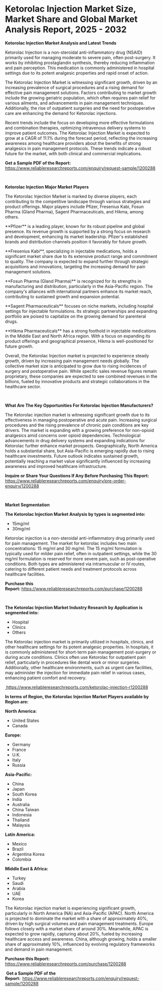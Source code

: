 <p><h1>Ketorolac Injection Market Size, Market Share and Global Market Analysis Report, 2025 - 2032</h1></p><p><strong>Ketorolac Injection Market Analysis and Latest Trends</strong></p>
<p><p>Ketorolac Injection is a non-steroidal anti-inflammatory drug (NSAID) primarily used for managing moderate to severe pain, often post-surgery. It works by inhibiting prostaglandin synthesis, thereby reducing inflammation and pain perception. This medication is commonly administered in hospital settings due to its potent analgesic properties and rapid onset of action.</p><p>The Ketorolac Injection Market is witnessing significant growth, driven by an increasing prevalence of surgical procedures and a rising demand for effective pain management solutions. Factors contributing to market growth include the growing geriatric population, which often requires pain relief for various ailments, and advancements in pain management techniques. Additionally, the rise of outpatient surgeries and the need for postoperative care are enhancing the demand for Ketorolac injections.</p><p>Recent trends include the focus on developing more effective formulations and combination therapies, optimizing intravenous delivery systems to improve patient outcomes. The Ketorolac Injection Market is expected to grow at a CAGR of 11.1% during the forecast period, reflecting the increasing awareness among healthcare providers about the benefits of strong analgesics in pain management protocols. These trends indicate a robust future for the market, with both clinical and commercial implications.</p></p>
<p><strong>Get a Sample PDF of the Report:&nbsp;</strong> <a href="https://www.reliableresearchreports.com/enquiry/request-sample/1200288?utm_campaign=2729&utm_medium=2&utm_source=Github&utm_content=ia&utm_term=19042025&utm_id=ketorolac-injection">https://www.reliableresearchreports.com/enquiry/request-sample/1200288</a></p>
<p>&nbsp;</p>
<p><strong>Ketorolac Injection Major Market Players</strong></p>
<p><p>The Ketorolac Injection Market is marked by diverse players, each contributing to the competitive landscape through various strategies and product offerings. Major players include Pfizer, Fresenius Kabi, Fosun Pharma (Gland Pharma), Sagent Pharmaceuticals, and Hikma, among others.</p><p>**Pfizer** is a leading player, known for its robust pipeline and global presence. Its revenue growth is supported by a strong focus on research and development, enhancing its market leadership. Pfizer's established brands and distribution channels position it favorably for future growth.</p><p>**Fresenius Kabi**, specializing in injectable medications, holds a significant market share due to its extensive product range and commitment to quality. The company is expected to expand further through strategic acquisitions and innovations, targeting the increasing demand for pain management solutions.</p><p>**Fosun Pharma (Gland Pharma)** is recognized for its strengths in manufacturing and distribution, particularly in the Asia-Pacific region. The company's alliances with international partners enhance its market reach, contributing to sustained growth and expansion potential.</p><p>**Sagent Pharmaceuticals** focuses on niche markets, including hospital settings for injectable formulations. Its strategic partnerships and expanding portfolio are poised to capitalize on the growing demand for parenteral drugs.</p><p>**Hikma Pharmaceuticals** has a strong foothold in injectable medications in the Middle East and North Africa region. With a focus on expanding its product offerings and geographical presence, Hikma is well-positioned for future growth.</p><p>Overall, the Ketorolac Injection market is projected to experience steady growth, driven by increasing pain management needs globally. The collective market size is anticipated to grow due to rising incidences of surgery and postoperative pain. While specific sales revenue figures remain proprietary, these companies are expected to see combined revenues in the billions, fueled by innovative products and strategic collaborations in the healthcare sector.</p></p>
<p>&nbsp;</p>
<p><strong>What Are The Key Opportunities For Ketorolac Injection Manufacturers?</strong></p>
<p><p>The Ketorolac injection market is witnessing significant growth due to its effectiveness in managing postoperative and acute pain. Increasing surgical procedures and the rising prevalence of chronic pain conditions are key drivers. The market is expanding with a growing preference for non-opioid analgesics amid concerns over opioid dependencies. Technological advancements in drug delivery systems and expanding indications for Ketorolac further enhance market prospects. Geographically, North America holds a substantial share, but Asia-Pacific is emerging rapidly due to rising healthcare investments. Future outlook indicates sustained growth, potentially reaching a market value significantly influenced by increasing awareness and improved healthcare infrastructure.</p></p>
<p><strong>Inquire or Share Your Questions If Any Before Purchasing This Report:</strong> <a href="https://www.reliableresearchreports.com/enquiry/pre-order-enquiry/1200288?utm_campaign=2729&utm_medium=2&utm_source=Github&utm_content=ia&utm_term=19042025&utm_id=ketorolac-injection">https://www.reliableresearchreports.com/enquiry/pre-order-enquiry/1200288</a></p>
<p>&nbsp;</p>
<p><strong>Market Segmentation</strong></p>
<p><strong>The Ketorolac Injection Market Analysis by types is segmented into:</strong></p>
<p><ul><li>15mg/ml</li><li>30mg/ml</li></ul></p>
<p><p>Ketorolac injection is a non-steroidal anti-inflammatory drug primarily used for pain management. The market for ketorolac includes two main concentrations: 15 mg/ml and 30 mg/ml. The 15 mg/ml formulation is typically used for milder pain relief, often in outpatient settings, while the 30 mg/ml formulation is reserved for more severe pain, such as post-operative conditions. Both types are administered via intramuscular or IV routes, catering to different patient needs and treatment protocols across healthcare facilities.</p></p>
<p><strong>Purchase this Report:&nbsp;</strong><a href="https://www.reliableresearchreports.com/purchase/1200288?utm_campaign=2729&utm_medium=2&utm_source=Github&utm_content=ia&utm_term=19042025&utm_id=ketorolac-injection">https://www.reliableresearchreports.com/purchase/1200288</a></p>
<p>&nbsp;</p>
<p><strong>The Ketorolac Injection Market Industry Research by Application is segmented into:</strong></p>
<p><ul><li>Hospital</li><li>Clinics</li><li>Others</li></ul></p>
<p><p>The Ketorolac injection market is primarily utilized in hospitals, clinics, and other healthcare settings for its potent analgesic properties. In hospitals, it is commonly administered for short-term pain management post-surgery or during acute conditions. Clinics often use Ketorolac for outpatient pain relief, particularly in procedures like dental work or minor surgeries. Additionally, other healthcare environments, such as urgent care facilities, may administer the injection for immediate pain relief in various cases, enhancing patient comfort and recovery.</p></p>
<p><a href="https://www.reliableresearchreports.com/ketorolac-injection-r1200288?utm_campaign=2729&utm_medium=2&utm_source=Github&utm_content=ia&utm_term=19042025&utm_id=ketorolac-injection">&nbsp;https://www.reliableresearchreports.com/ketorolac-injection-r1200288</a></p>
<p><strong>In terms of Region, the Ketorolac Injection Market Players available by Region are:</strong></p>
<p>
    <p> <strong> North America: </strong>
        <ul>
            <li>United States</li>
            <li>Canada</li>
        </ul>
        </p> 
    <p> <strong> Europe: </strong>
        <ul>
            <li>Germany</li>
            <li>France</li>
            <li>U.K.</li>
            <li>Italy</li>
            <li>Russia</li>
        </ul>
        </p> 
    <p> <strong> Asia-Pacific: </strong>
        <ul>
            <li>China</li>
            <li>Japan</li>
            <li>South Korea</li>
            <li>India</li>
            <li>Australia</li>
            <li>China Taiwan</li>
            <li>Indonesia</li>
            <li>Thailand</li>
            <li>Malaysia</li>
        </ul>
        </p> 
    <p> <strong> Latin America: </strong>
        <ul>
            <li>Mexico</li>
            <li>Brazil</li>
            <li>Argentina Korea</li>
            <li>Colombia</li>
        </ul>
        </p> 
    <p> <strong> Middle East & Africa: </strong>
        <ul>
            <li>Turkey</li>
            <li>Saudi</li>
            <li>Arabia</li>
            <li>UAE</li>
            <li>Korea</li>
        </ul>
    </p>
    </p>
<p><p>The Ketorolac injection market is experiencing significant growth, particularly in North America (NA) and Asia-Pacific (APAC). North America is projected to dominate the market with a share of approximately 40%, driven by high surgical volumes and pain management treatments. Europe follows closely with a market share of around 30%. Meanwhile, APAC is expected to grow rapidly, capturing about 20%, fueled by increasing healthcare access and awareness. China, although growing, holds a smaller share of approximately 10%, influenced by evolving regulatory frameworks and demand in pain management.</p></p>
<p><strong>Purchase this Report: </strong><a href="https://www.reliableresearchreports.com/purchase/1200288?utm_campaign=2729&utm_medium=2&utm_source=Github&utm_content=ia&utm_term=19042025&utm_id=ketorolac-injection">https://www.reliableresearchreports.com/purchase/1200288</a></p>
<p>&nbsp;<strong>Get a Sample PDF of the Report:&nbsp;&nbsp;</strong><a href="https://www.reliableresearchreports.com/enquiry/request-sample/1200288?utm_campaign=2729&utm_medium=2&utm_source=Github&utm_content=ia&utm_term=19042025&utm_id=ketorolac-injection">https://www.reliableresearchreports.com/enquiry/request-sample/1200288</a></p>
<p><strong></strong></p>
<p><p></p><p></p><p></p></p>